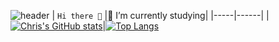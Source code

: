 ![header](https://capsule-render.vercel.app/api?type=waving&color=gradient&text=%20About%20me%20&height=300&fontSize=80)
| `Hi there 👋` |🌱 I’m currently studying|
|-----|------|
|[![Chris's GitHub stats](https://github-readme-stats.vercel.app/api?username=ChristianMinich)](https://github.com/anuraghazra/github-readme-stats)|[![Top Langs](https://github-readme-stats.vercel.app/api/top-langs/?username=ChristianMinich)](https://github.com/anuraghazra/github-readme-stats)

<!--
**ChristianMinich/ChristianMinich** is a ✨ _special_ ✨ repository because its `README.md` (this file) appears on your GitHub profile.

Here are some ideas to get you started:

- 🔭 I’m currently working on ...
- 🌱 I’m currently learning ...
- 👯 I’m looking to collaborate on ...
- 🤔 I’m looking for help with ...
- 💬 Ask me about ...
- 📫 How to reach me: ...
- 😄 Pronouns: ...
- ⚡ Fun fact: ...
-->
